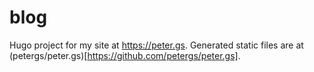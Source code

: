# blog
Hugo project for my site at https://peter.gs. Generated static files are at (petergs/peter.gs)[https://github.com/petergs/peter.gs].
